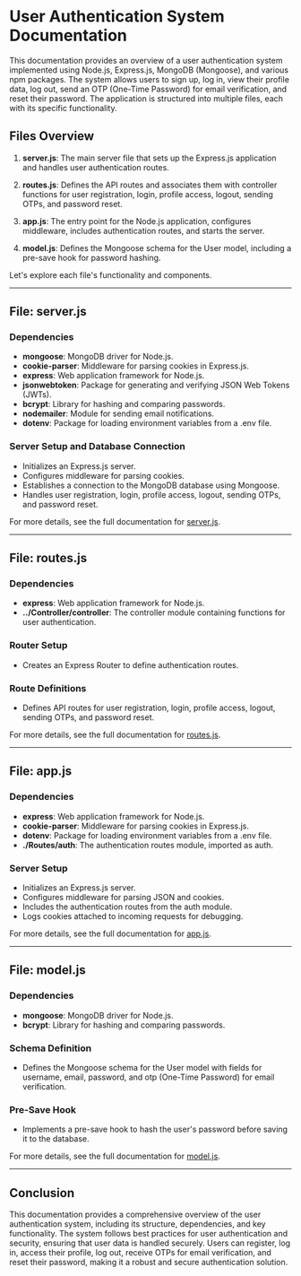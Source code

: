 # User Authentication System Documentation

This documentation provides an overview of a user authentication system implemented using Node.js, Express.js, MongoDB (Mongoose), and various npm packages. The system allows users to sign up, log in, view their profile data, log out, send an OTP (One-Time Password) for email verification, and reset their password. The application is structured into multiple files, each with its specific functionality.

## Files Overview

1. **server.js**: The main server file that sets up the Express.js application and handles user authentication routes.

2. **routes.js**: Defines the API routes and associates them with controller functions for user registration, login, profile access, logout, sending OTPs, and password reset.

3. **app.js**: The entry point for the Node.js application, configures middleware, includes authentication routes, and starts the server.

4. **model.js**: Defines the Mongoose schema for the User model, including a pre-save hook for password hashing.

Let's explore each file's functionality and components.

---

## File: server.js

### Dependencies
- **mongoose**: MongoDB driver for Node.js.
- **cookie-parser**: Middleware for parsing cookies in Express.js.
- **express**: Web application framework for Node.js.
- **jsonwebtoken**: Package for generating and verifying JSON Web Tokens (JWTs).
- **bcrypt**: Library for hashing and comparing passwords.
- **nodemailer**: Module for sending email notifications.
- **dotenv**: Package for loading environment variables from a .env file.

### Server Setup and Database Connection
- Initializes an Express.js server.
- Configures middleware for parsing cookies.
- Establishes a connection to the MongoDB database using Mongoose.
- Handles user registration, login, profile access, logout, sending OTPs, and password reset.

For more details, see the full documentation for [server.js](server.md).

---

## File: routes.js

### Dependencies
- **express**: Web application framework for Node.js.
- **../Controller/controller**: The controller module containing functions for user authentication.

### Router Setup
- Creates an Express Router to define authentication routes.

### Route Definitions
- Defines API routes for user registration, login, profile access, logout, sending OTPs, and password reset.

For more details, see the full documentation for [routes.js](routes.md).

---

## File: app.js

### Dependencies
- **express**: Web application framework for Node.js.
- **cookie-parser**: Middleware for parsing cookies in Express.js.
- **dotenv**: Package for loading environment variables from a .env file.
- **./Routes/auth**: The authentication routes module, imported as auth.

### Server Setup
- Initializes an Express.js server.
- Configures middleware for parsing JSON and cookies.
- Includes the authentication routes from the auth module.
- Logs cookies attached to incoming requests for debugging.

For more details, see the full documentation for [app.js](app.md).

---

## File: model.js

### Dependencies
- **mongoose**: MongoDB driver for Node.js.
- **bcrypt**: Library for hashing and comparing passwords.

### Schema Definition
- Defines the Mongoose schema for the User model with fields for username, email, password, and otp (One-Time Password) for email verification.

### Pre-Save Hook
- Implements a pre-save hook to hash the user's password before saving it to the database.

For more details, see the full documentation for [model.js](model.md).

---

## Conclusion

This documentation provides a comprehensive overview of the user authentication system, including its structure, dependencies, and key functionality. The system follows best practices for user authentication and security, ensuring that user data is handled securely. Users can register, log in, access their profile, log out, receive OTPs for email verification, and reset their password, making it a robust and secure authentication solution.
